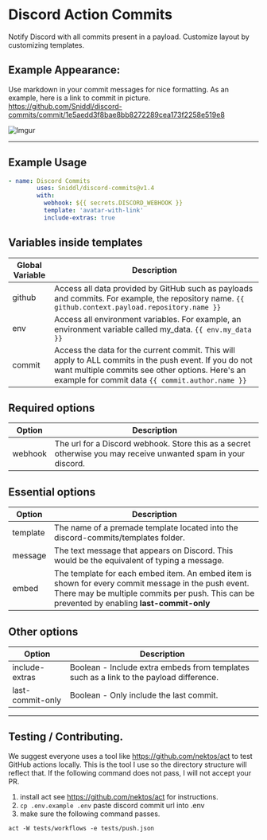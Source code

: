 # Discord Action Commits

Notify Discord with all commits present in a payload. Customize layout by customizing templates.

## Example Appearance:

Use markdown in your commit messages for nice formatting. As an example, here is a link to commit in picture. https://github.com/Sniddl/discord-commits/commit/1e5aedd3f8bae8bb8272289cea173f2258e519e8

![Imgur](https://imgur.com/YvLWWGL.jpg)

<hr/>

## Example Usage

```yaml
- name: Discord Commits
        uses: Sniddl/discord-commits@v1.4
        with:
          webhook: ${{ secrets.DISCORD_WEBHOOK }}
          template: 'avatar-with-link'
          include-extras: true
```

## Variables inside templates

Global Variable | Description
|---|---|
github | Access all data provided by GitHub such as payloads and commits. For example, the repository name. `{{ github.context.payload.repository.name }}`
env | Access all environment variables. For example, an environment variable called my_data. `{{ env.my_data }}`
commit | Access the data for the current commit. This will apply to ALL commits in the push event. If you do not want multiple commits see other options. Here's an example for commit data `{{ commit.author.name }}`

## Required options

Option | Description
|---|---|
webhook | The url for a Discord webhook. Store this as a secret otherwise you may receive unwanted spam in your discord.

## Essential options

Option | Description
|---|---|
template | The name of a premade template located into the discord-commits/templates folder.
message | The text message that appears on Discord. This would be the equivalent of typing a message.
embed | The template for each embed item. An embed item is shown for every commit message in the push event. There may be multiple commits per push. This can be prevented by enabling **last-commit-only**

## Other options
Option | Description
|---|---|
include-extras | Boolean - Include extra embeds from templates such as a link to the payload difference.
last-commit-only | Boolean - Only include the last commit.

---

## Testing / Contributing.

We suggest everyone uses a tool like https://github.com/nektos/act to test GitHub actions locally. This is the tool I use so the directory structure will reflect that. If the following command does not pass, I will not accept your PR.

1. install act see https://github.com/nektos/act for instructions.
1. `cp .env.example .env` paste discord commit url into .env
1. make sure the following command passes.

```
act -W tests/workflows -e tests/push.json
```

